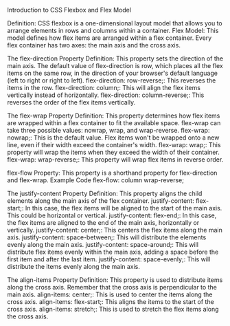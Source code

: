Introduction to CSS Flexbox and Flex Model

Definition: CSS flexbox is a one-dimensional layout model that allows you to arrange elements in rows and columns within a container.
Flex Model: This model defines how flex items are arranged within a flex container. Every flex container has two axes: the main axis and the cross axis.

The flex-direction Property
Definition: This property sets the direction of the main axis. The default value of flex-direction is row, which places all the flex items on the same row, in the direction of your browser's default language (left to right or right to left).
flex-direction: row-reverse;: This reverses the items in the row.
flex-direction: column;: This will align the flex items vertically instead of horizontally.
flex-direction: column-reverse;: This reverses the order of the flex items vertically.


The flex-wrap Property
Definition: This property determines how flex items are wrapped within a flex container to fit the available space. flex-wrap can take three possible values: nowrap, wrap, and wrap-reverse.
flex-wrap: nowrap;: This is the default value. Flex items won't be wrapped onto a new line, even if their width exceed the container's width.
flex-wrap: wrap;: This property will wrap the items when they exceed the width of their container.
flex-wrap: wrap-reverse;: This property will wrap flex items in reverse order.

flex-flow Property: This property is a shorthand property for flex-direction and flex-wrap.
Example Code
flex-flow: column wrap-reverse;



The justify-content Property
Definition: This property aligns the child elements along the main axis of the flex container.
justify-content: flex-start;: In this case, the flex items will be aligned to the start of the main axis. This could be horizontal or vertical.
justify-content: flex-end;: In this case, the flex items are aligned to the end of the main axis, horizontally or vertically.
justify-content: center;: This centers the flex items along the main axis.
justify-content: space-between;: This will distribute the elements evenly along the main axis.
justify-content: space-around;: This will distribute flex items evenly within the main axis, adding a space before the first item and after the last item.
justify-content: space-evenly;: This will distribute the items evenly along the main axis.


The align-items Property
Definition: This property is used to distribute items along the cross axis. Remember that the cross axis is perpendicular to the main axis.
align-items: center;: This is used to center the items along the cross axis.
align-items: flex-start;: This aligns the items to the start of the cross axis.
align-items: stretch;: This is used to stretch the flex items along the cross axis.